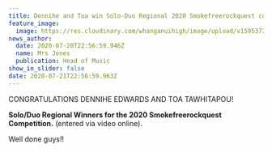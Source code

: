 ```yaml
---
title: Dennihe and Toa win Solo-Duo Regional 2020 Smokefreerockquest competition
feature_image:
  image: https://res.cloudinary.com/whanganuihigh/image/upload/v1595372236/News/CONGRATULATIONS_DENNIHE_EDWARDS_AND_TOA_TAWHITAPOU.jpg
news_author:
  date: 2020-07-20T22:56:59.946Z
  name: Mrs Jones
  publication: Head of Music
show_in_slider: false
date: 2020-07-21T22:56:59.963Z
---
```

CONGRATULATIONS DENNIHE EDWARDS AND TOA TAWHITAPOU! 

**Solo/Duo Regional Winners for the 2020 Smokefreerockquest Competition.** (entered via video online).


Well done guys!!
